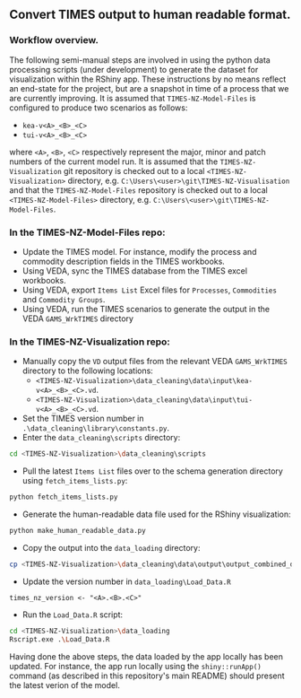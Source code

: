 ## Convert TIMES output to human readable format.

### Workflow overview.

The following semi-manual steps are involved in using the python data processing scripts (under development) to generate the dataset for visualization within the RShiny app. These instructions by no means reflect an end-state for the project, but are a snapshot in time of a process that we are currently improving. It is assumed that `TIMES-NZ-Model-Files` is configured to produce two scenarios as follows:
* `kea-v<A>_<B>_<C>`
* `tui-v<A>_<B>_<C>`

where `<A>`, `<B>`, `<C>` respectively represent the major, minor and patch numbers of the current model run. It is assumed that the `TIMES-NZ-Visualization` git repository is checked out to a local `<TIMES-NZ-Visualization>` directory, e.g. `C:\Users\<user>\git\TIMES-NZ-Visualisation` and that the `TIMES-NZ-Model-Files` repository is checked out to a local `<TIMES-NZ-Model-Files>` directory, e.g. `C:\Users\<user>\git\TIMES-NZ-Model-Files`.

### In the TIMES-NZ-Model-Files repo:
* Update the TIMES model. For instance, modify the process and commodity description fields in the TIMES workbooks.
* Using VEDA, sync the TIMES database from the TIMES excel workbooks.
* Using VEDA, export `Items List` Excel files for `Processes`, `Commodities` and `Commodity Groups`.
* Using VEDA, run the TIMES scenarios to generate the output in the VEDA `GAMS_WrkTIMES` directory

### In the TIMES-NZ-Visualization repo:
* Manually copy the `VD` output files from the relevant VEDA `GAMS_WrkTIMES` directory to the following locations:
  * `<TIMES-NZ-Visualization>\data_cleaning\data\input\kea-v<A>_<B>_<C>.vd`.
  * `<TIMES-NZ-Visualization>\data_cleaning\data\input\tui-v<A>_<B>_<C>.vd`.
* Set the TIMES version number in `.\data_cleaning\library\constants.py`.
* Enter the `data_cleaning\scripts` directory:
```bash
cd <TIMES-NZ-Visualization>\data_cleaning\scripts
```
* Pull the latest `Items List` files over to the schema generation directory using `fetch_items_lists.py`:
```bash
python fetch_items_lists.py
```
* Generate the human-readable data file used for the RShiny visualization:
```bash
python make_human_readable_data.py
```
* Copy the output into the `data_loading` directory:
```bash
cp <TIMES-NZ-Visualization>\data_cleaning\data\output\output_combined_df_v<A>_<B>_<C>.csv <TIMES-NZ-Visualization>\data_loading\
```
* Update the version number in `data_loading\Load_Data.R`
```
times_nz_version <- "<A>.<B>.<C>"
```
* Run the `Load_Data.R` script:
```bash
cd <TIMES-NZ-Visualization>\data_loading
Rscript.exe .\Load_Data.R
```

Having done the above steps, the data loaded by the app locally has been updated. For instance, the app run locally using the `shiny::runApp()` command (as described in this repository's main README) should present the latest verion of the model.